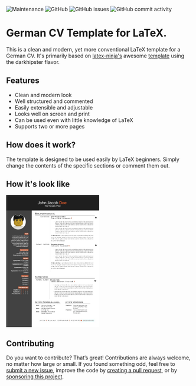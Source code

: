 ![Maintenance](https://img.shields.io/maintenance/yes/2023?style=flat-square)
![GitHub](https://img.shields.io/github/license/cypr0/latex-cv-template?style=flat-square)
![GitHub issues](https://img.shields.io/github/issues/cypr0/latex-cv-template?style=flat-square)
![GitHub commit activity](https://img.shields.io/github/commit-activity/m/cypr0/latex-cv-template?style=flat-square)

# German CV Template for LaTeX.

This is a clean and modern, yet more conventional LaTeX template for a German CV. It's primarily based on [latex-ninja's](https://github.com/latex-ninja) awesome [template](https://github.com/latex-ninja/simple-hipstercv) using the darkhipster flavor.

## Features

* Clean and modern look
* Well structured and commented
* Easily extensible and adjustable
* Looks well on screen and print
* Can be used even with little knowledge of LaTeX
* Supports two or more pages

## How does it work?

The template is designed to be used easily by LaTeX beginners. Simply change the contents of the specific sections or comment them out.

## How it's look like

<img src="sample.jpg" width="50%">

## Contributing

Do you want to contribute? That’s great! Contributions are always welcome, no matter how large or small. If you found something odd, feel free to [submit a new issue](https://github.com/cypr0/latex-letter-template/issues/), improve the code by [creating a pull request](https://github.com/cypr0/latex-letter-template/pulls/), or by [sponsoring this project](https://github.com/sponsors/cypr0/).